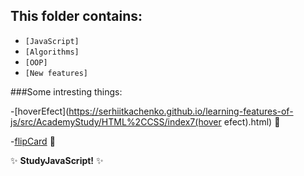 ## This folder contains:

  - `[JavaScript]`
  - `[Algorithms]`
  - `[OOP]`
  - `[New features]`

###Some intresting things:

-[hoverEfect](https://serhiitkachenko.github.io/learning-features-of-js/src/AcademyStudy/HTML%2CCSS/index7(hover efect).html) :dash:

-[flipCard](https://serhiitkachenko.github.io/learning-features-of-js/src/AcademyStudy/HTML%2CCSS/index5(flip3Dcard).html) :dash:

:sparkles: **StudyJavaScript!** :sparkles:
